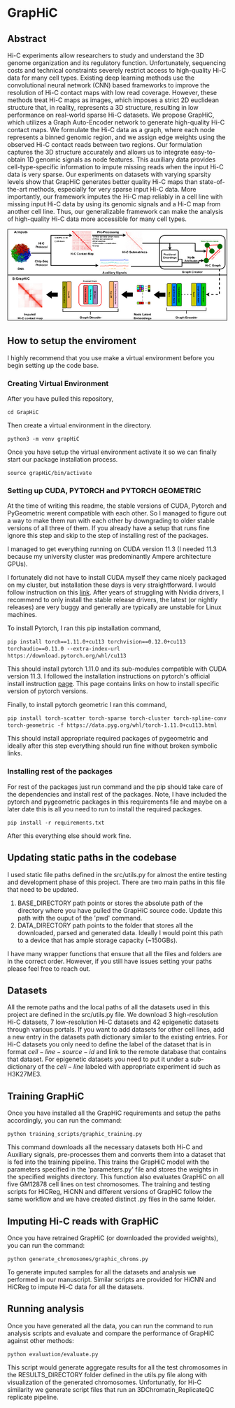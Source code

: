 # GrapHiC

## Abstract 
Hi-C experiments allow researchers to study and understand the 3D genome organization and its regulatory function. Unfortunately, sequencing costs and technical constraints severely restrict access to high-quality Hi-C data for many cell types. Existing deep learning methods use the convolutional neural network (CNN) based frameworks to improve the resolution of Hi-C contact maps with low read coverage. However, these methods treat Hi-C maps as images, which imposes a strict 2D euclidean structure that, in reality, represents a 3D structure, resulting in low performance on real-world sparse Hi-C datasets. We propose GrapHiC, which utilizes a Graph Auto-Encoder network to generate high-quality Hi-C contact maps. We formulate the Hi-C data as a graph, where each node represents a binned genomic region, and we assign edge weights using the observed Hi-C contact reads between two regions. Our formulation captures the 3D structure accurately and allows us to integrate easy-to-obtain 1D genomic signals as node features. This auxiliary data provides cell-type-specific information to impute missing reads when the input Hi-C data is very sparse. Our experiments on datasets with varying sparsity levels show that GrapHiC generates better quality Hi-C maps than state-of-the-art methods, especially for very sparse input Hi-C data. More importantly, our framework imputes the Hi-C map reliably in a cell line with missing input Hi-C data by using its genomic signals and a Hi-C map from another cell line. Thus, our generalizable framework can make the analysis of high-quality Hi-C data more accessible for many cell types.


![alt text](https://github.com/rsinghlab/GrapHiC/blob/main/arch.jpg?raw=true)


## How to setup the enviroment
I highly recommend that you use make a virtual environment before you begin setting up the code base. 


### Creating Virtual Environment
After you have pulled this repository, 

```
cd GrapHiC
```

Then create a virtual environment in the directory.

```
python3 -m venv grapHiC
```

Once you have setup the virtual environment activate it so we can finally start our package installation process. 

```
source grapHiC/bin/activate
```

### Setting up CUDA, PYTORCH and PYTORCH GEOMETRIC
At the time of writing this readme, the stable versions of CUDA, Pytorch and PyGeometric werent compatible with each other. So I managed to figure out a way to make them run with each other by downgrading to older stable versions of all three of them. If you already have a setup that runs fine ignore this step and skip to the step of installing rest of the packages. 

I managed to get everything running on CUDA version 11.3 (I needed 11.3 because my university cluster was predominantly Ampere architecture GPUs). 

I fortunately did not have to install CUDA myself they came nicely packaged on my cluster, but installation these days is very straightforward. I would follow instruction on this [link](https://developer.nvidia.com/cuda-11.3.0-download-archive?target_os=Linux). After years of struggling with Nvidia drivers, I recommend to only install the stable release drivers, the latest (or nightly releases) are very buggy and generally are typically are unstable for Linux machines. 


To install Pytorch, I ran this pip installation command,
```
pip install torch==1.11.0+cu113 torchvision==0.12.0+cu113 torchaudio==0.11.0 --extra-index-url https://download.pytorch.org/whl/cu113
```
This should install pytorch 1.11.0 and its sub-modules compatible with CUDA version 11.3. I followed the installation instructions on pytorch's official install instruction [page](https://pytorch.org/get-started/previous-versions/). This page contains links on how to install specific version of pytorch versions. 

Finally, to install pytorch geometric I ran this command, 
```
pip install torch-scatter torch-sparse torch-cluster torch-spline-conv torch-geometric -f https://data.pyg.org/whl/torch-1.11.0+cu113.html
```

This should install appropriate required packages of pygeometric and ideally after this step everything should run fine without broken symbolic links. 

### Installing rest of the packages
For rest of the packages just run command and the pip should take care of the dependencies and install rest of the packages. Note, I have included the pytorch and pygeometric packages in this requirements file and maybe on a later date this is all you need to run to install the required packages. 

```
pip install -r requirements.txt
```

After this everything else should work fine. 


## Updating static paths in the codebase
I used static file paths defined in the src/utils.py for almost the entire testing and development phase of this project. There are two main paths in this file that need to be updated. 
1) BASE_DIRECTORY path points or stores the absolute path of the directory where you have pulled the GrapHiC source code. Update this path with the ouput of the 'pwd' command. 
2) DATA_DIRECTORY path points to the folder that stores all the downloaded, parsed and generated data. Ideally I would point this path to a device that has ample storage capacity (~150GBs). 

I have many wrapper functions that ensure that all the files and folders are in the correct order. However, if you still have issues setting your paths please feel free to reach out. 


## Datasets
All the remote paths and the local paths of all the datasets used in this project are defined in the src/utils.py file. We download 3 high-resolution Hi-C datasets, 7 low-resolution Hi-C datasets and 42 epigenetic datasets through various portals. If you want to add datasets for other cell lines, add a new entry in the datasets path dictionary similar to the existing entries. For Hi-C datasets you only need to define the label of the dataset that is in format $cell-line-source-id$ and link to the remote database that contains that dataset. For epigenetic datasets you need to put it under a sub-dictionary of the $cell-line$ labeled with appropriate experiment id such as H3K27ME3. 


## Training GrapHiC 
Once you have installed all the GrapHiC requirements and setup the paths accordingly, you can run the command:
```
python training_scripts/graphic_training.py
```
This command downloads all the necessary datasets both Hi-C and Auxiliary signals, pre-processes them and converts them into a dataset that is fed into the training pipeline. This trains the GrapHiC model with the parameters specified in the 'parameters.py' file and stores the weights in the specified weights directory. This function also evaluates GrapHiC on all five GM12878 cell lines on test chromosomes. The training and testing scripts for HiCReg, HiCNN and different versions of GrapHiC follow the same workflow and we have created distinct .py files in the same folder. 

## Imputing Hi-C reads with GrapHiC
Once you have retrained GrapHiC (or downloaded the provided weights), you can run the command:
```
python generate_chromosomes/graphic_chroms.py
```
To generate imputed samples for all the datasets and analysis we performed in our manuscript. Similar scripts are provided for HiCNN and HiCReg to impute Hi-C data for all the datasets. 

## Running analysis
Once you have generated all the data, you can run the command to run analysis scripts and evaluate and compare the performance of GrapHiC against other methods:
```
python evaluation/evaluate.py
```
This script would generate aggregate results for all the test chromosomes in the RESULTS_DIRECTORY folder defined in the utils.py file along with visualization of the generated chromosomes. Unfortunatly, for Hi-C similarity we generate script files that run an 
3DChromatin_ReplicateQC replicate pipeline. 






